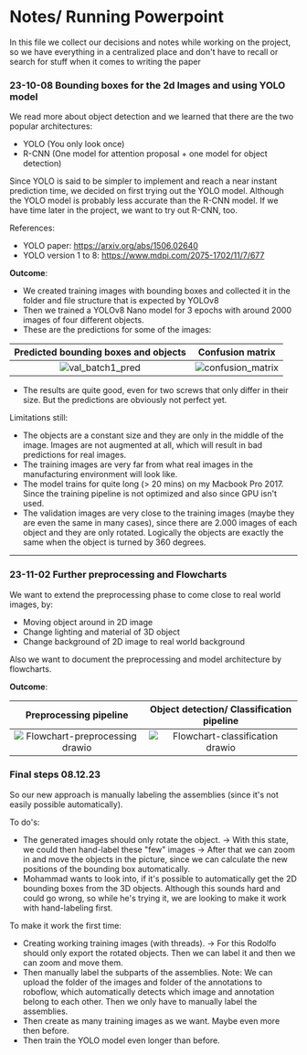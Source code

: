 # Notes/ Running Powerpoint
In this file we collect our decisions and notes while working on the project, so we have everything in a centralized place and don't have to recall or search for stuff when it comes to writing the paper

### 23-10-08 Bounding boxes for the 2d Images and using YOLO model

We read more about object detection and we learned that there are the two popular architectures:
- YOLO (You only look once) 
- R-CNN (One model for attention proposal + one model for object detection)
  
Since YOLO is said to be simpler to implement and reach a near instant prediction time, we decided on first trying out the YOLO model.
Although the YOLO model is probably less accurate than the R-CNN model. If we have time later in the project, we want to try out R-CNN, too.

References:
- YOLO paper: https://arxiv.org/abs/1506.02640
- YOLO version 1 to 8: https://www.mdpi.com/2075-1702/11/7/677  

**Outcome**:
- We created training images with bounding boxes and collected it in the folder and file structure that is expected by YOLOv8
- Then we trained a YOLOv8 Nano model for 3 epochs with around 2000 images of four different objects.
- These are the predictions for some of the images:

Predicted bounding boxes and objects             |  Confusion matrix
:-------------------------:|:-------------------------:
![val_batch1_pred](https://github.com/rodolfo-cacacho/3d_mai/assets/67323507/0ba5ad68-611f-4b49-8f4d-8a51523a3c3c) | ![confusion_matrix](https://github.com/rodolfo-cacacho/3d_mai/assets/67323507/3e186b16-b319-4822-945f-7404c3274647)

- The results are quite good, even for two screws that only differ in their size. But the predictions are obviously not perfect yet.

Limitations still:
- The objects are a constant size and they are only in the middle of the image. Images are not augmented at all, which will result in bad predictions for real images.
- The training images are very far from what real images in the manufacturing environment will look like.
- The model trains for quite long (> 20 mins) on my Macbook Pro 2017. Since the training pipeline is not optimized and also since GPU isn't used.
- The validation images are very close to the training images (maybe they are even the same in many cases), since there are 2.000 images of each object and they are only rotated. Logically the objects are exactly the same when the object is turned by 360 degrees.

---
### 23-11-02 Further preprocessing and Flowcharts

We want to extend the preprocessing phase to come close to real world images, by:
- Moving object around in 2D image
- Change lighting and material of 3D object
- Change background of 2D image to real world background

Also we want to document the preprocessing and model architecture by flowcharts.

**Outcome**:

Preprocessing pipeline             |  Object detection/ Classification pipeline
:-------------------------:|:-------------------------:
![Flowchart-preprocessing drawio](https://github.com/rodolfo-cacacho/3d_mai/assets/67323507/44be0e74-c991-483e-acd4-73a4a0cc575b)  |  ![Flowchart-classification drawio](https://github.com/rodolfo-cacacho/3d_mai/assets/67323507/e298eee8-7e14-4609-b6e2-8367fbd271b8)



### Final steps 08.12.23

So our new approach is manually labeling the assemblies (since it's not easily possible automatically).

To do's: 
- The generated images should only rotate the object. -> With this state, we could then hand-label these "few" images -> After that we can zoom in and move the objects in the picture, since we can calculate the new positions of the bounding box automatically.
- Mohammad wants to look into, if it's possible to automatically get the 2D bounding boxes from the 3D objects. Although this sounds hard and could go wrong, so while he's trying it, we are looking to make it work with hand-labeling first.

To make it work the first time: 
- Creating working training images (with threads). -> For this Rodolfo should only export the rotated objects. Then we can label it and then we can zoom and move them. 
- Then manually label the subparts of the assemblies. Note: We can upload the folder of the images and folder of the annotations to roboflow, which automatically detects which image and annotation belong to each other. Then we only have to manually label the assemblies.
- Then create as many training images as we want. Maybe even more then before.
- Then train the YOLO model even longer than before.
